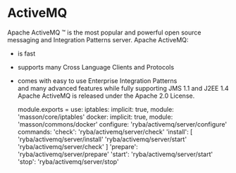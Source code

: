 # ActiveMQ

Apache ActiveMQ ™ is the most popular and powerful open source messaging and
Integration Patterns server.
Apache ActiveMQ:
* is fast   
* supports many Cross Language Clients and Protocols   
* comes with easy to use Enterprise Integration Patterns   
  and many advanced features while fully supporting JMS 1.1 and J2EE 1.4
Apache ActiveMQ is released under the Apache 2.0 License.   

    module.exports =
      use:
        iptables: implicit: true, module: 'masson/core/iptables'
        docker: implicit: true, module: 'masson/commons/docker'
      configure:
        'ryba/activemq/server/configure'
      commands:
        'check':
          'ryba/activemq/server/check'
        'install': [
          'ryba/activemq/server/install'
          'ryba/activemq/server/start'
          'ryba/activemq/server/check'
        ]
        'prepare':
          'ryba/activemq/server/prepare'
        'start':
          'ryba/activemq/server/start'
        'stop':
          'ryba/activemq/server/stop'
